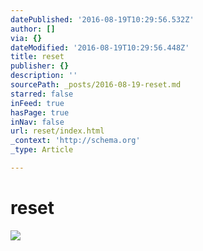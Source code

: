 ```yaml
---
datePublished: '2016-08-19T10:29:56.532Z'
author: []
via: {}
dateModified: '2016-08-19T10:29:56.448Z'
title: reset
publisher: {}
description: ''
sourcePath: _posts/2016-08-19-reset.md
starred: false
inFeed: true
hasPage: true
inNav: false
url: reset/index.html
_context: 'http://schema.org'
_type: Article

---
```

# reset
![](https://the-grid-user-content.s3-us-west-2.amazonaws.com/cf31bfbd-336d-4cb6-911b-1c0ce3147541.jpg)